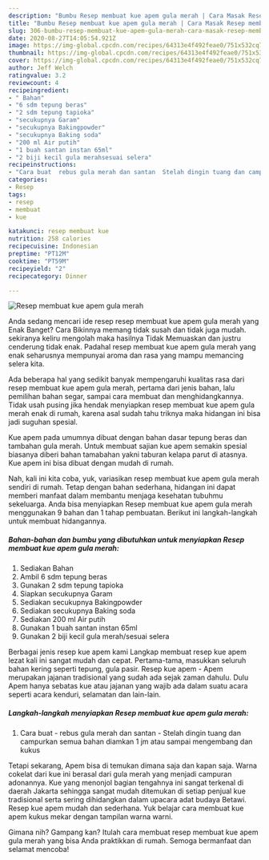 ```yaml
---
description: "Bumbu Resep membuat kue apem gula merah | Cara Masak Resep membuat kue apem gula merah Yang Enak dan Simpel"
title: "Bumbu Resep membuat kue apem gula merah | Cara Masak Resep membuat kue apem gula merah Yang Enak dan Simpel"
slug: 306-bumbu-resep-membuat-kue-apem-gula-merah-cara-masak-resep-membuat-kue-apem-gula-merah-yang-enak-dan-simpel
date: 2020-08-27T14:05:54.921Z
image: https://img-global.cpcdn.com/recipes/64313e4f492feae0/751x532cq70/resep-membuat-kue-apem-gula-merah-foto-resep-utama.jpg
thumbnail: https://img-global.cpcdn.com/recipes/64313e4f492feae0/751x532cq70/resep-membuat-kue-apem-gula-merah-foto-resep-utama.jpg
cover: https://img-global.cpcdn.com/recipes/64313e4f492feae0/751x532cq70/resep-membuat-kue-apem-gula-merah-foto-resep-utama.jpg
author: Jeff Welch
ratingvalue: 3.2
reviewcount: 4
recipeingredient:
- " Bahan"
- "6 sdm tepung beras"
- "2 sdm tepung tapioka"
- "secukupnya Garam"
- "secukupnya Bakingpowder"
- "secukupnya Baking soda"
- "200 ml Air putih"
- "1 buah santan instan 65ml"
- "2 biji kecil gula merahsesuai selera"
recipeinstructions:
- "Cara buat  rebus gula merah dan santan  Stelah dingin tuang dan campurkan semua bahan diamkan 1 jm atau sampai mengembang dan kukus"
categories:
- Resep
tags:
- resep
- membuat
- kue

katakunci: resep membuat kue 
nutrition: 258 calories
recipecuisine: Indonesian
preptime: "PT12M"
cooktime: "PT59M"
recipeyield: "2"
recipecategory: Dinner

---
```



![Resep membuat kue apem gula merah](https://img-global.cpcdn.com/recipes/64313e4f492feae0/751x532cq70/resep-membuat-kue-apem-gula-merah-foto-resep-utama.jpg)

Anda sedang mencari ide resep resep membuat kue apem gula merah yang Enak Banget? Cara Bikinnya memang tidak susah dan tidak juga mudah. sekiranya keliru mengolah maka hasilnya Tidak Memuaskan dan justru cenderung tidak enak. Padahal resep membuat kue apem gula merah yang enak seharusnya mempunyai aroma dan rasa yang mampu memancing selera kita.

Ada beberapa hal yang sedikit banyak mempengaruhi kualitas rasa dari resep membuat kue apem gula merah, pertama dari jenis bahan, lalu pemilihan bahan segar, sampai cara membuat dan menghidangkannya. Tidak usah pusing jika hendak menyiapkan resep membuat kue apem gula merah enak di rumah, karena asal sudah tahu triknya maka hidangan ini bisa jadi suguhan spesial.

Kue apem pada umumnya dibuat dengan bahan dasar tepung beras dan tambahan gula merah. Untuk membuat sajian kue apem semakin spesial biasanya diberi bahan tamabahan yakni taburan kelapa parut di atasnya. Kue apem ini bisa dibuat dengan mudah di rumah.


Nah, kali ini kita coba, yuk, variasikan resep membuat kue apem gula merah sendiri di rumah. Tetap dengan bahan sederhana, hidangan ini dapat memberi manfaat dalam membantu menjaga kesehatan tubuhmu sekeluarga. Anda bisa menyiapkan Resep membuat kue apem gula merah menggunakan 9 bahan dan 1 tahap pembuatan. Berikut ini langkah-langkah untuk membuat hidangannya.

<!--inarticleads1-->

##### Bahan-bahan dan bumbu yang dibutuhkan untuk menyiapkan Resep membuat kue apem gula merah:

1. Sediakan  Bahan
1. Ambil 6 sdm tepung beras
1. Gunakan 2 sdm tepung tapioka
1. Siapkan secukupnya Garam
1. Sediakan secukupnya Bakingpowder
1. Sediakan secukupnya Baking soda
1. Sediakan 200 ml Air putih
1. Gunakan 1 buah santan instan 65ml
1. Gunakan 2 biji kecil gula merah/sesuai selera


Berbagai jenis resep kue apem kami Langkap membuat resep kue apem lezat kali ini sangat mudah dan cepat. Pertama-tama, masukkan seluruh bahan kering seperti tepung, gula pasir. Resep kue apem - Apem merupakan jajanan tradisional yang sudah ada sejak zaman dahulu. Dulu Apem hanya sebatas kue atau jajanan yang wajib ada dalam suatu acara seperti acara kenduri, selamatan dan lain-lain. 

<!--inarticleads2-->

##### Langkah-langkah menyiapkan Resep membuat kue apem gula merah:

1. Cara buat  - rebus gula merah dan santan  - Stelah dingin tuang dan campurkan semua bahan diamkan 1 jm atau sampai mengembang dan kukus


Tetapi sekarang, Apem bisa di temukan dimana saja dan kapan saja. Warna cokelat dari kue ini berasal dari gula merah yang menjadi campuran adonannya. Kue yang menonjol bagian tengahnya ini sangat terkenal di daerah Jakarta sehingga sangat mudah ditemukan di setiap penjual kue tradisional serta sering dihidangkan dalam upacara adat budaya Betawi. Resep kue apem mudah dan sederhana. Yuk belajar cara membuat kue apem kukus mekar dengan tampilan warna warni. 

Gimana nih? Gampang kan? Itulah cara membuat resep membuat kue apem gula merah yang bisa Anda praktikkan di rumah. Semoga bermanfaat dan selamat mencoba!
